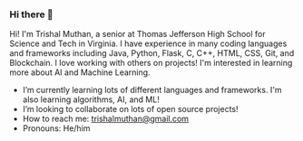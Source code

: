 ### Hi there 👋

Hi! I'm Trishal Muthan, a senior  at Thomas Jefferson High School for Science and Tech in Virginia. I have experience in many coding languages and frameworks including Java, Python, Flask, C, C++, HTML, CSS, Git, and Blockchain. I love working with others on projects! I'm interested in learning more about AI and Machine Learning.
- I’m currently learning lots of different languages and frameworks. I'm also learning algorithms, AI, and ML!
- I’m looking to collaborate on lots of open source projects!
- How to reach me: trishalmuthan@gmail.com
- Pronouns: He/him
